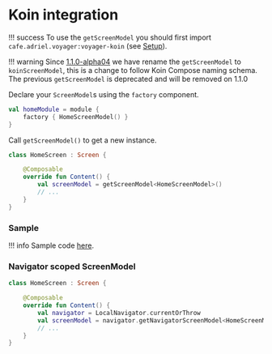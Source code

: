 # Koin integration

!!! success
    To use the `getScreenModel` you should first import `cafe.adriel.voyager:voyager-koin` (see [Setup](../setup.md)).

!!! warning
    Since [1.1.0-alpha04](https://github.com/adrielcafe/voyager/releases/tag/1.1.0-alpha04) we have rename the `getScreenModel` to `koinScreenModel`, this is a change to follow Koin Compose naming schema. The previous `getScreenModel` is deprecated and will be removed on 1.1.0

Declare your `ScreenModel`s using the `factory` component.

```kotlin
val homeModule = module {
    factory { HomeScreenModel() } 
}
```

Call `getScreenModel()` to get a new instance.

```kotlin
class HomeScreen : Screen {

    @Composable
    override fun Content() {
        val screenModel = getScreenModel<HomeScreenModel>()
        // ...
    }
}
```

### Sample

!!! info
    Sample code [here](https://github.com/adrielcafe/voyager/tree/main/samples/android/src/main/java/cafe/adriel/voyager/sample/koinIntegration).

### Navigator scoped ScreenModel

```kotlin
class HomeScreen : Screen {

    @Composable
    override fun Content() {
        val navigator = LocalNavigator.currentOrThrow
        val screenModel = navigator.getNavigatorScreenModel<HomeScreenModel>()
        // ...
    }
}
```
